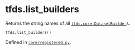 <div itemscope itemtype="http://developers.google.com/ReferenceObject">
<meta itemprop="name" content="tfds.list_builders" />
<meta itemprop="path" content="Stable" />
</div>

# tfds.list_builders

Returns the string names of all <a href="../tfds/core/DatasetBuilder.md"><code>tfds.core.DatasetBuilder</code></a>s.

``` python
tfds.list_builders()
```



Defined in [`core/registered.py`](https://github.com/tensorflow/datasets/tree/master/tensorflow_datasets/core/registered.py).

<!-- Placeholder for "Used in" -->
